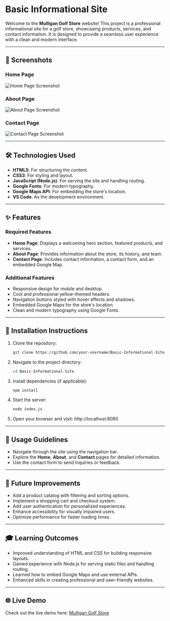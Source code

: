 # Basic Informational Site

Welcome to the **Mulligan Golf Store** website! This project is a professional informational site for a golf store, showcasing products, services, and contact information. It is designed to provide a seamless user experience with a clean and modern interface.

---

## 📸 Screenshots

### Home Page
![Home Page Screenshot](/home/vboxuser/Desktop/Screenshot_2025-04-03_23-55-29.png)

### About Page
![About Page Screenshot](/home/vboxuser/Desktop/Screenshot_2025-04-03_23-57-49.png)

### Contact Page
![Contact Page Screenshot](/home/vboxuser/Desktop/Screenshot_2025-04-03_23-58-43.png)

---

## 🛠️ Technologies Used

- **HTML5**: For structuring the content.
- **CSS3**: For styling and layout.
- **JavaScript (Node.js)**: For serving the site and handling routing.
- **Google Fonts**: For modern typography.
- **Google Maps API**: For embedding the store's location.
- **VS Code**: As the development environment.

---

## ✨ Features

### Required Features
- **Home Page**: Displays a welcoming hero section, featured products, and services.
- **About Page**: Provides information about the store, its history, and team.
- **Contact Page**: Includes contact information, a contact form, and an embedded Google Map.

### Additional Features
- Responsive design for mobile and desktop.
- Cool and professional yellow-themed headers.
- Navigation buttons styled with hover effects and shadows.
- Embedded Google Maps for the store's location.
- Clean and modern typography using Google Fonts.

---

## 🚀 Installation Instructions

1. Clone the repository:
   ```bash
   git clone https://github.com/your-username/Basic-Informational-Site.git

2. Navigate to the project directory:
    ```bash
    cd Basic-Informational-Site

3. Install dependencies (if applicable):
    ```bash
    npm install

4. Start the server:
    ```bash
    node index.js

5. Open your browser and visit:
    http://localhost:8080

---

## 📖 Usage Guidelines

- Navigate through the site using the navigation bar.
- Explore the **Home**, **About**, and **Contact** pages for detailed information.
- Use the contact form to send inquiries or feedback.

---

## 🔮 Future Improvements

- Add a product catalog with filtering and sorting options.
- Implement a shopping cart and checkout system.
- Add user authentication for personalized experiences.
- Enhance accessibility for visually impaired users.
- Optimize performance for faster loading times.

---

## 🎓 Learning Outcomes

- Improved understanding of HTML and CSS for building responsive layouts.
- Gained experience with Node.js for serving static files and handling routing.
- Learned how to embed Google Maps and use external APIs.
- Enhanced skills in creating professional and user-friendly websites.

---

## 🌐 Live Demo

Check out the live demo here: [Mulligan Golf Store](https://your-live-demo-link.com)